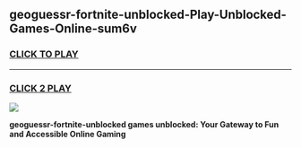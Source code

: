 
## geoguessr-fortnite-unblocked-Play-Unblocked-Games-Online-sum6v
<h3>
<a href="https://premium76.site?title=geoguessr-fortnite-unblocked&ref=25A">CLICK TO PLAY</a></h3>
<hr>

<h3>
<a href="https://premium76.site?title=geoguessr-fortnite-unblocked&ref=25A">CLICK 2 PLAY</a>
  
</h3>

<a href="https://premium76.site?title=geoguessr-fortnite-unblocked&ref=25A"><img src="https://clearcache.store/games.png"></a>


**geoguessr-fortnite-unblocked games unblocked: Your Gateway to Fun and Accessible Online Gaming**

